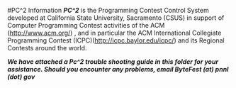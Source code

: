 #PC^2 Information
***PC^2*** is the Programming Contest Control System developed at California State University, Sacramento (CSUS) in support of Computer Programming Contest activities of the ACM (http://www.acm.org/) , and in particular the ACM International Collegiate Programming Contest (ICPC)(http://icpc.baylor.edu/icpc/) and its Regional Contests around the world. 

***We have attached a Pc^2 trouble shooting guide in this folder for your assistance.  Should you encounter any problems, email ByteFest (at) pnnl (dot) gov***